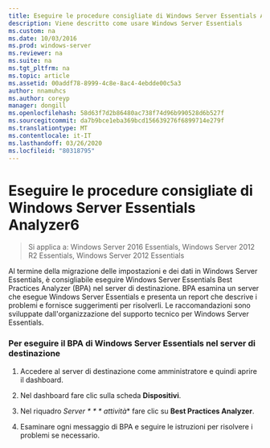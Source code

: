 ```yaml
---
title: Eseguire le procedure consigliate di Windows Server Essentials Analyzer6
description: Viene descritto come usare Windows Server Essentials
ms.custom: na
ms.date: 10/03/2016
ms.prod: windows-server
ms.reviewer: na
ms.suite: na
ms.tgt_pltfrm: na
ms.topic: article
ms.assetid: 00addf78-8999-4c8e-8ac4-4ebdde00c5a3
author: nnamuhcs
ms.author: coreyp
manager: dongill
ms.openlocfilehash: 58d63f7d2b86480ac738f74d96b990528d6b527f
ms.sourcegitcommit: da7b9bce1eba369bcd156639276f6899714e279f
ms.translationtype: MT
ms.contentlocale: it-IT
ms.lasthandoff: 03/26/2020
ms.locfileid: "80318795"
---
```

# <a name="run-the-windows-server-essentials-best-practices-analyzer6"></a>Eseguire le procedure consigliate di Windows Server Essentials Analyzer6

>Si applica a: Windows Server 2016 Essentials, Windows Server 2012 R2 Essentials, Windows Server 2012 Essentials

Al termine della migrazione delle impostazioni e dei dati in Windows Server Essentials, è consigliabile eseguire Windows Server Essentials Best Practices Analyzer (BPA) nel server di destinazione. BPA esamina un server che esegue Windows Server Essentials e presenta un report che descrive i problemi e fornisce suggerimenti per risolverli. Le raccomandazioni sono sviluppate dall'organizzazione del supporto tecnico per Windows Server Essentials.  
  
### <a name="to-run-the--windows-server-essentials-bpa-on-the-destination-server"></a>Per eseguire il BPA di Windows Server Essentials nel server di destinazione  
  
1.  Accedere al server di destinazione come amministratore e quindi aprire il dashboard.  
  
2.  Nel dashboard fare clic sulla scheda **Dispositivi**.  
  
3.  Nel riquadro *Server * * * attività** fare clic su **Best Practices Analyzer**.  
  
4.  Esaminare ogni messaggio di BPA e seguire le istruzioni per risolvere i problemi se necessario.
